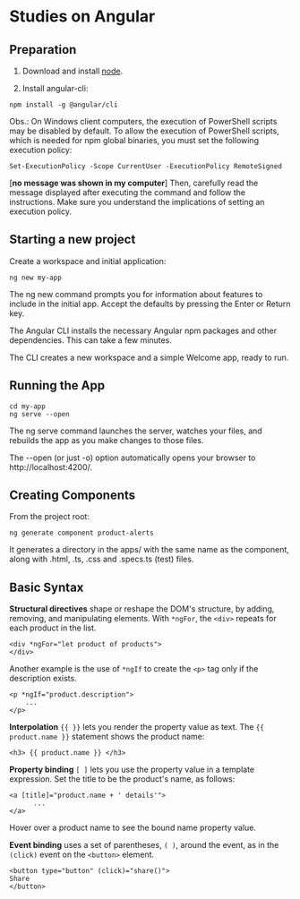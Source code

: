 
# Studies on Angular

## Preparation  

1. Download and install [node](https://nodejs.org/en/).

2. Install angular-cli: 

```
npm install -g @angular/cli
```

Obs.: On Windows client computers, the execution of PowerShell scripts may be disabled by default. To allow the execution of PowerShell scripts, which is needed for npm global binaries, you must set the following execution policy:

```
Set-ExecutionPolicy -Scope CurrentUser -ExecutionPolicy RemoteSigned
```

[**no message was shown in my computer**] Then, carefully read the message displayed after executing the command and follow the instructions. Make sure you understand the implications of setting an execution policy. 

## Starting a new project 

Create a workspace and initial application:

```
ng new my-app
```

The ng new command prompts you for information about features to include in the initial app. Accept the defaults by pressing the Enter or Return key.

The Angular CLI installs the necessary Angular npm packages and other dependencies. This can take a few minutes.

The CLI creates a new workspace and a simple Welcome app, ready to run.

## Running the App 

```
cd my-app
ng serve --open
```

The ng serve command launches the server, watches your files, and rebuilds the app as you make changes to those files.

The --open (or just -o) option automatically opens your browser to http://localhost:4200/.

## Creating Components 

From the project root: 

```
ng generate component product-alerts
```

It generates a directory in the apps/ with the same name as the component, along with .html, .ts, .css and .specs.ts (test) files.

## Basic Syntax 

**Structural directives** shape or reshape the DOM's structure, by adding, removing, and manipulating elements. With `*ngFor`, the `<div>` repeats for each product in the list. 

```
<div *ngFor="let product of products">
</div>
```

Another example is the use of `*ngIf` to create the `<p>` tag only if the description exists. 

```
<p *ngIf="product.description">
    ... 
</p>
```

**Interpolation** `{{ }}` lets you render the property value as text. The `{{ product.name }}` statement shows the product name: 

```
<h3> {{ product.name }} </h3>
```

**Property binding** `[ ]` lets you use the property value in a template expression. Set the title to be the product's name, as follows:

```
<a [title]="product.name + ' details'">
      ...
</a>
```

Hover over a product name to see the bound name property value.

**Event binding** uses a set of parentheses, `( )`, around the event, as in the `(click)` event on the `<button>` element.

```
<button type="button" (click)="share()">
Share
</button>
```

